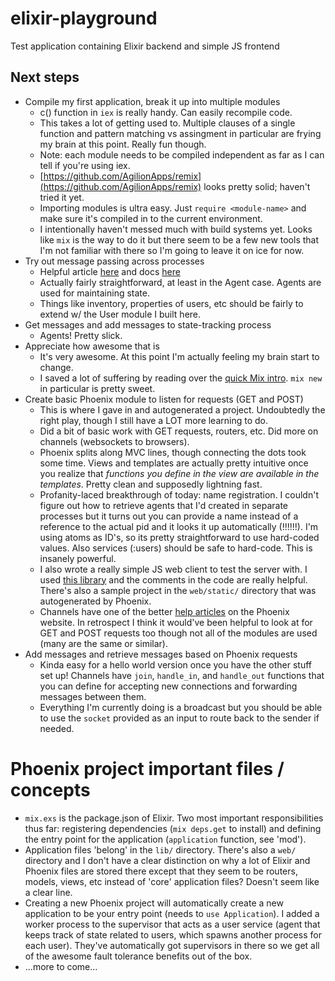 # elixir-playground
Test application containing Elixir backend and simple JS frontend

## Next steps
- Compile my first application, break it up into multiple modules
    - c() function in `iex` is really handy. Can easily recompile code.
    - This takes a lot of getting used to. Multiple clauses of a single function and pattern matching vs assingment in particular
        are frying my brain at this point. Really fun though.
    - Note: each module needs to be compiled independent as far as I can tell if you're using iex.
    - [https://github.com/AgilionApps/remix](https://github.com/AgilionApps/remix) looks pretty solid; haven't tried it yet.
    - Importing modules is ultra easy. Just `require <module-name>` and make sure it's compiled in to the current environment.
    - I intentionally haven't messed much with build systems yet. Looks like `mix` is the way to do it but there seem to be a
        few new tools that I'm not familiar with there so I'm going to leave it on ice for now.
- Try out message passing across processes
    - Helpful article [here](https://howistart.org/posts/elixir/1) and docs [here](http://elixir-lang.org/docs/stable/elixir/Agent.html#get/3)
    - Actually fairly straightforward, at least in the Agent case. Agents are used for maintaining state.
    - Things like inventory, properties of users, etc should be fairly to extend w/ the User module I built here.
- Get messages and add messages to state-tracking process
    - Agents! Pretty slick. 
- Appreciate how awesome that is
    - It's very awesome. At this point I'm actually feeling my brain start to change.
    - I saved a lot of suffering by reading over the [quick Mix intro](http://elixir-lang.org/getting-started/mix-otp/introduction-to-mix.html). 
      `mix new` in particular is pretty sweet.
- Create basic Phoenix module to listen for requests (GET and POST)
    - This is where I gave in and autogenerated a project. Undoubtedly the right play, though I still have a LOT more learning to do.
    - Did a bit of basic work with GET requests, routers, etc. Did more on channels (websockets to browsers).
    - Phoenix splits along MVC lines, though connecting the dots took some time. Views and templates are actually pretty intuitive once you realize
      that *functions you define in the view are available in the templates*. Pretty clean and supposedly lightning fast.
    - Profanity-laced breakthrough of today: name registration. I couldn't figure out how to retrieve agents that I'd created in separate processes
      but it turns out you can provide a name instead of a reference to the actual pid and it looks it up automatically (!!!!!!). I'm using atoms as
      ID's, so its pretty straightforward to use hard-coded values. Also services (:users) should be safe to hard-code. This is insanely powerful.
    - I also wrote a really simple JS web client to test the server with. I used [this library](https://github.com/mspanc/phoenix_socket/blob/master/dist/socket.js) 
      and the comments in the code are really helpful. There's also a sample project in the `web/static/` directory that was autogenerated by Phoenix.
    - Channels have one of the better [help articles](http://www.phoenixframework.org/docs/channels) on the Phoenix website. In retrospect I think it
      would've been helpful to look at for GET and POST requests too though not all of the modules are used (many are the same or similar).
- Add messages and retrieve messages based on Phoenix requests
    - Kinda easy for a hello world version once you have the other stuff set up! Channels have `join`, `handle_in`, and `handle_out` functions that
      you can define for accepting new connections and forwarding messages between them.
    - Everything I'm currently doing is a broadcast but you should be able to use the `socket` provided as an input to route back to the sender if
      needed.
      
# Phoenix project important files / concepts
- `mix.exs` is the package.json of Elixir. Two most important responsibilities thus far: registering dependencies (`mix deps.get` to install) and 
  defining the entry point for the application (`application` function, see 'mod').
- Application files 'belong' in the `lib/` directory. There's also a `web/` directory and I don't have a clear distinction on why a lot of Elixir
  and Phoenix files are stored there except that they seem to be routers, models, views, etc instead of 'core' application files? Doesn't seem
  like a clear line.
- Creating a new Phoenix project will automatically create a new application to be your entry point (needs to `use Application`). I added a worker
  process to the supervisor that acts as a user service (agent that keeps track of state related to users, which spawns another process for each
  user). They've automatically got supervisors in there so we get all of the awesome fault tolerance benefits out of the box.
-  ...more to come...
